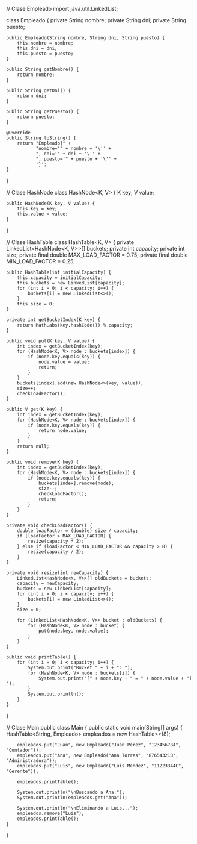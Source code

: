 // Clase Empleado
import java.util.LinkedList;

class Empleado {
    private String nombre;
    private String dni;
    private String puesto;

    public Empleado(String nombre, String dni, String puesto) {
        this.nombre = nombre;
        this.dni = dni;
        this.puesto = puesto;
    }

    public String getNombre() {
        return nombre;
    }

    public String getDni() {
        return dni;
    }

    public String getPuesto() {
        return puesto;
    }

    @Override
    public String toString() {
        return "Empleado{" +
               "nombre='" + nombre + '\'' +
               ", dni='" + dni + '\'' +
               ", puesto='" + puesto + '\'' +
               '}';
    }
}

// Clase HashNode
class HashNode<K, V> {
    K key;
    V value;

    public HashNode(K key, V value) {
        this.key = key;
        this.value = value;
    }
}

// Clase HashTable
class HashTable<K, V> {
    private LinkedList<HashNode<K, V>>[] buckets;
    private int capacity;
    private int size;
    private final double MAX_LOAD_FACTOR = 0.75;
    private final double MIN_LOAD_FACTOR = 0.25;

    public HashTable(int initialCapacity) {
        this.capacity = initialCapacity;
        this.buckets = new LinkedList[capacity];
        for (int i = 0; i < capacity; i++) {
            buckets[i] = new LinkedList<>();
        }
        this.size = 0;
    }

    private int getBucketIndex(K key) {
        return Math.abs(key.hashCode()) % capacity;
    }

    public void put(K key, V value) {
        int index = getBucketIndex(key);
        for (HashNode<K, V> node : buckets[index]) {
            if (node.key.equals(key)) {
                node.value = value;
                return;
            }
        }
        buckets[index].add(new HashNode<>(key, value));
        size++;
        checkLoadFactor();
    }

    public V get(K key) {
        int index = getBucketIndex(key);
        for (HashNode<K, V> node : buckets[index]) {
            if (node.key.equals(key)) {
                return node.value;
            }
        }
        return null;
    }

    public void remove(K key) {
        int index = getBucketIndex(key);
        for (HashNode<K, V> node : buckets[index]) {
            if (node.key.equals(key)) {
                buckets[index].remove(node);
                size--;
                checkLoadFactor();
                return;
            }
        }
    }

    private void checkLoadFactor() {
        double loadFactor = (double) size / capacity;
        if (loadFactor > MAX_LOAD_FACTOR) {
            resize(capacity * 2);
        } else if (loadFactor < MIN_LOAD_FACTOR && capacity > 8) {
            resize(capacity / 2);
        }
    }

    private void resize(int newCapacity) {
        LinkedList<HashNode<K, V>>[] oldBuckets = buckets;
        capacity = newCapacity;
        buckets = new LinkedList[capacity];
        for (int i = 0; i < capacity; i++) {
            buckets[i] = new LinkedList<>();
        }
        size = 0;

        for (LinkedList<HashNode<K, V>> bucket : oldBuckets) {
            for (HashNode<K, V> node : bucket) {
                put(node.key, node.value);
            }
        }
    }

    public void printTable() {
        for (int i = 0; i < capacity; i++) {
            System.out.print("Bucket " + i + ": ");
            for (HashNode<K, V> node : buckets[i]) {
                System.out.print("[" + node.key + " = " + node.value + "] ");
            }
            System.out.println();
        }
    }
}

// Clase Main
public class Main {
    public static void main(String[] args) {
        HashTable<String, Empleado> empleados = new HashTable<>(8);

        empleados.put("Juan", new Empleado("Juan Pérez", "12345678A", "Contador"));
        empleados.put("Ana", new Empleado("Ana Torres", "87654321B", "Administradora"));
        empleados.put("Luis", new Empleado("Luis Méndez", "11223344C", "Gerente"));

        empleados.printTable();

        System.out.println("\nBuscando a Ana:");
        System.out.println(empleados.get("Ana"));

        System.out.println("\nEliminando a Luis...");
        empleados.remove("Luis");
        empleados.printTable();
    }
}
